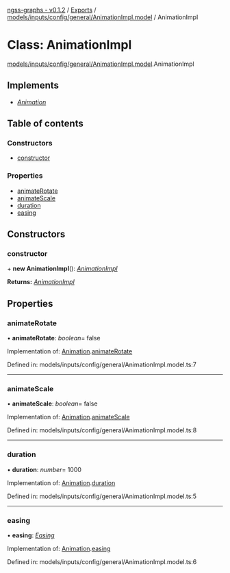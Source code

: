 [ngss-graphs - v0.1.2](../README.md) / [Exports](../modules.md) / [models/inputs/config/general/AnimationImpl.model](../modules/models_inputs_config_general_animationimpl_model.md) / AnimationImpl

# Class: AnimationImpl

[models/inputs/config/general/AnimationImpl.model](../modules/models_inputs_config_general_animationimpl_model.md).AnimationImpl

## Implements

- [*Animation*](../interfaces/interfaces_config_general_animation_interface.animation.md)

## Table of contents

### Constructors

- [constructor](models_inputs_config_general_animationimpl_model.animationimpl.md#constructor)

### Properties

- [animateRotate](models_inputs_config_general_animationimpl_model.animationimpl.md#animaterotate)
- [animateScale](models_inputs_config_general_animationimpl_model.animationimpl.md#animatescale)
- [duration](models_inputs_config_general_animationimpl_model.animationimpl.md#duration)
- [easing](models_inputs_config_general_animationimpl_model.animationimpl.md#easing)

## Constructors

### constructor

\+ **new AnimationImpl**(): [*AnimationImpl*](models_inputs_config_general_animationimpl_model.animationimpl.md)

**Returns:** [*AnimationImpl*](models_inputs_config_general_animationimpl_model.animationimpl.md)

## Properties

### animateRotate

• **animateRotate**: *boolean*= false

Implementation of: [Animation](../interfaces/interfaces_config_general_animation_interface.animation.md).[animateRotate](../interfaces/interfaces_config_general_animation_interface.animation.md#animaterotate)

Defined in: models/inputs/config/general/AnimationImpl.model.ts:7

___

### animateScale

• **animateScale**: *boolean*= false

Implementation of: [Animation](../interfaces/interfaces_config_general_animation_interface.animation.md).[animateScale](../interfaces/interfaces_config_general_animation_interface.animation.md#animatescale)

Defined in: models/inputs/config/general/AnimationImpl.model.ts:8

___

### duration

• **duration**: *number*= 1000

Implementation of: [Animation](../interfaces/interfaces_config_general_animation_interface.animation.md).[duration](../interfaces/interfaces_config_general_animation_interface.animation.md#duration)

Defined in: models/inputs/config/general/AnimationImpl.model.ts:5

___

### easing

• **easing**: [*Easing*](../enums/models_inputs_enum_easing_enum.easing.md)

Implementation of: [Animation](../interfaces/interfaces_config_general_animation_interface.animation.md).[easing](../interfaces/interfaces_config_general_animation_interface.animation.md#easing)

Defined in: models/inputs/config/general/AnimationImpl.model.ts:6
